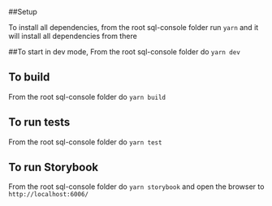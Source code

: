 ##Setup

To install all dependencies, from the root sql-console folder run `yarn` and it will install all dependencies from there

##To start in dev mode,
From the root sql-console folder do `yarn dev`

## To build

From the root sql-console folder do `yarn build`

## To run tests

From the root sql-console folder do `yarn test`

## To run Storybook

From the root sql-console folder do `yarn storybook` and open the browser to `http://localhost:6006/`
